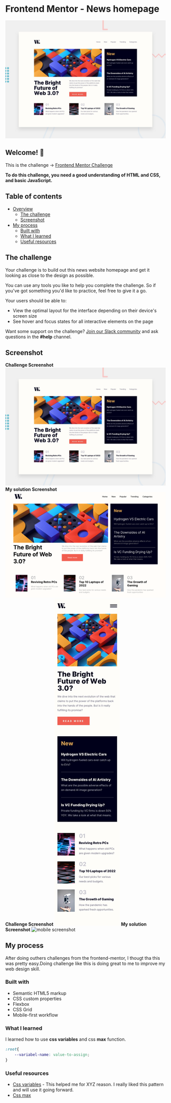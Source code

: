 # Frontend Mentor - News homepage

![Design preview for the News homepage coding challenge](./design/desktop-preview.jpg)

## Welcome! 👋

This is the challenge -> [Frontend Mentor Challenge](https://www.frontendmentor.io/challenges/news-homepage-H6SWTa1MFl)

**To do this challenge, you need a good understanding of HTML and CSS, and basic JavaScript.**

## Table of contents

- [Overview](#overview)
  - [The challenge](#the-challenge)
  - [Screenshot](#screenshot)
- [My process](#my-process)
  - [Built with](#built-with)
  - [What I learned](#what-i-learned)
  - [Useful resources](#useful-resources)

## The challenge

Your challenge is to build out this news website homepage and get it looking as close to the design as possible.

You can use any tools you like to help you complete the challenge. So if you've got something you'd like to practice, feel free to give it a go.

Your users should be able to:

- View the optimal layout for the interface depending on their device's screen size
- See hover and focus states for all interactive elements on the page

Want some support on the challenge? [Join our Slack community](https://www.frontendmentor.io/slack) and ask questions in the **#help** channel.

## Screenshot

**Challenge Screenshot**
![challenge desktop screenshot](./design/desktop-preview.jpg)
**My solution Screenshot**
![desktop screenshot](./screenshots/desktop.png)
**Challenge Screenshot**
![challenge mobile screenshot](./design/mobile-design.jpg)
**My solution Screenshot**
![mobile screenshot](./screenshots/mobile.png.png)

## My process

After doing outhers challenges from the frontend-mentor, I thougt tha this was pretty easy.Doing challenge like this is doing great to me to improve my web design skill.

### Built with

- Semantic HTML5 markup
- CSS custom properties
- Flexbox
- CSS Grid
- Mobile-first workflow

### What I learned
I learned how to use **css variables** and css **max** function.
```css
:root{
    --variabel-name: value-to-assign;
}
```
### Useful resources

- [Css variables](https://www.w3schools.com/css/css3_variables.asp) - This helped me for XYZ reason. I really liked this pattern and will use it going forward.
- [Css max](https://www.w3schools.com/cssref/func_max.php)